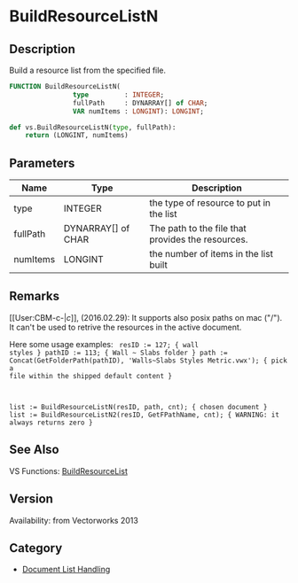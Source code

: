 # BuildResourceListN

## Description
Build a resource list from the specified file.

```pascal
FUNCTION BuildResourceListN(
				type         : INTEGER;
				fullPath     : DYNARRAY[] of CHAR;
				VAR numItems : LONGINT): LONGINT;
```

```python
def vs.BuildResourceListN(type, fullPath):
    return (LONGINT, numItems)
```

## Parameters
|Name|Type|Description|
|---|---|---|
|type|INTEGER|the type of resource to put in the list|
|fullPath|DYNARRAY[] of CHAR|The path to the file that provides the resources.|
|numItems|LONGINT|the number of items in the list built|

## Remarks
[[User:CBM-c-|_c_]], (2016.02.29):  It supports also posix paths on mac ("/"). It can't be used to retrive the resources in the active document.

Here some usage examples:
<code lang="vs">
resID := 127; { wall styles }
pathID := 113; { Wall ~ Slabs folder }
path := Concat(GetFolderPath(pathID), 'Walls~Slabs Styles Metric.vwx'); { pick a file within the shipped default content }

list := BuildResourceListN(resID, path, cnt); { chosen document }
list := BuildResourceListN2(resID, GetFPathName, cnt); { WARNING: it always returns zero }
</code>

## See Also
VS Functions:
[BuildResourceList](BuildResourceList.md)

## Version
Availability: from Vectorworks 2013

## Category
* [Document List Handling](../Categories/Document%20List%20Handling.md)
